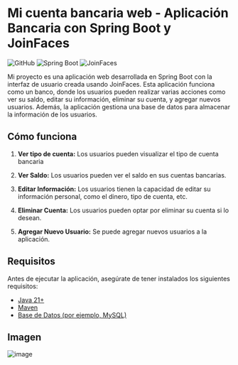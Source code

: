 # Mi cuenta bancaria web - Aplicación Bancaria con Spring Boot y JoinFaces

![GitHub](https://img.shields.io/badge/GitHub-Searcher-blue)
![Spring Boot](https://img.shields.io/badge/Spring%20Boot-Backend-green)
![JoinFaces](https://img.shields.io/badge/JoinFaces-Frontend-red)

Mi proyecto es una aplicación web desarrollada en Spring Boot con la interfaz de usuario creada usando JoinFaces. Esta aplicación funciona como un banco, donde los usuarios pueden realizar varias acciones como ver su saldo, editar su información, eliminar su cuenta, y agregar nuevos usuarios. Además, la aplicación gestiona una base de datos para almacenar la información de los usuarios.

## Cómo funciona

1. **Ver tipo de cuenta:** Los usuarios pueden visualizar el tipo de cuenta bancaria

2. **Ver Saldo:** Los usuarios pueden ver el saldo en sus cuentas bancarias.

3. **Editar Información:** Los usuarios tienen la capacidad de editar su información personal, como el dinero, tipo de cuenta, etc.

4. **Eliminar Cuenta:** Los usuarios pueden optar por eliminar su cuenta si lo desean.

5. **Agregar Nuevo Usuario:** Se puede agregar nuevos usuarios a la aplicación.

## Requisitos

Antes de ejecutar la aplicación, asegúrate de tener instalados los siguientes requisitos:

- [Java 21+](https://www.oracle.com/java/technologies/javase-downloads.html)
- [Maven](https://maven.apache.org/download.cgi)
- [Base de Datos (por ejemplo, MySQL)](https://www.mysql.com/)

## Imagen
![image](https://github.com/joanvasquez21/proyecto-cuentas-bancarias/assets/70104624/d0d5922f-d612-4208-a7c1-e2d488c6f437)

##
